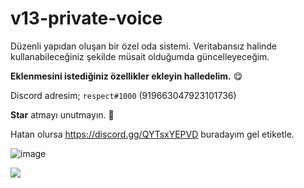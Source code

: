 # v13-private-voice

Düzenli yapıdan oluşan bir özel oda sistemi. Veritabansız halinde kullanabileceğiniz şekilde müsait olduğumda güncelleyeceğim.

**Eklenmesini istediğiniz özellikler ekleyin halledelim.** 😋

Discord adresim; `respect#1000` (919663047923101736)

**Star** atmayı unutmayın. 🌟

Hatan olursa https://discord.gg/QYTsxYEPVD buradayım gel etiketle.

![image](https://user-images.githubusercontent.com/79569914/156918185-2c3ac45e-ce91-4d46-8177-2c27817b177b.png)

![](https://komarev.com/ghpvc/?username=respect0&color=dc143c)
